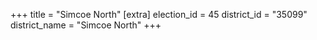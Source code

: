+++
title = "Simcoe North"
[extra]
election_id = 45
district_id = "35099"
district_name = "Simcoe North"
+++
